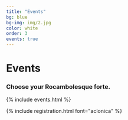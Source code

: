 ```yaml
---
title: "Events"
bg: blue
bg-img: img/2.jpg
color: white
order: 3
events: true
---
```


<h1 class="aclonica">Events</h1>
<h3 class="aclonica">Choose your Rocambolesque forte.</h3>
{% include events.html %}

{% include registration.html font="aclonica" %}
